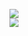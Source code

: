 [![](https://img.shields.io/badge/Made%20With-Github%20Spray-lightgrey.svg?style=for-the-badge&logo=github)](https://github.com/Annihil/github-spray#27314)  
[![](https://i.imgur.com/2DrTn0Z.gif)](https://github.com/Annihil/github-spray)